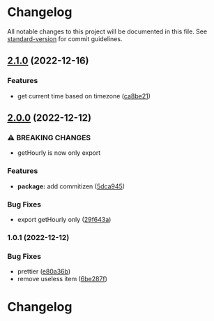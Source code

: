 # Changelog

All notable changes to this project will be documented in this file. See [standard-version](https://github.com/conventional-changelog/standard-version) for commit guidelines.

## [2.1.0](https://github.com/jeffeeeee/nordpool/compare/v2.0.0...v2.1.0) (2022-12-16)


### Features

* get current time based on timezone ([ca8be21](https://github.com/jeffeeeee/nordpool/commit/ca8be21cf19fbee58dfcf0d23810680b125efd51))

## [2.0.0](https://github.com/jeffeeeee/nordpool/compare/v1.0.1...v2.0.0) (2022-12-12)


### ⚠ BREAKING CHANGES

* getHourly is now only export

### Features

* **package:** add commitizen ([5dca945](https://github.com/jeffeeeee/nordpool/commit/5dca9452c36fbc2aad2dafb11b2f077a70f05d83))


### Bug Fixes

* export getHourly only ([29f643a](https://github.com/jeffeeeee/nordpool/commit/29f643ad4ed7478b52aab6e6b7a88f9a9b34f360))

### 1.0.1 (2022-12-12)


### Bug Fixes

* prettier ([e80a36b](https://github.com/jeffeeeee/nordpool/commit/e80a36bf1e8bbf7377032b144e3d462d4fbe6d6d))
* remove useless item ([6be287f](https://github.com/jeffeeeee/nordpool/commit/6be287f3349763306e3b37c7ff3c33ee31d80523))

# Changelog
